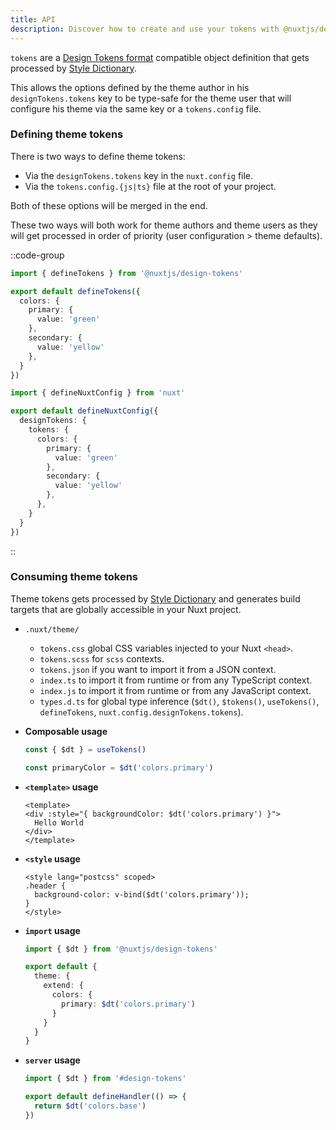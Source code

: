 ```yaml
---
title: API
description: Discover how to create and use your tokens with @nuxtjs/design-tokens API.
---
```


`tokens` are a [Design Tokens format](https://design-tokens.github.io/community-group/format/) compatible object definition that gets processed by [Style Dictionary](https://amzn.github.io/style-dictionary).

This allows the options defined by the theme author in his `designTokens.tokens` key to be type-safe for the theme user that will configure his theme via the same key or a `tokens.config` file.

### Defining theme tokens

There is two ways to define theme tokens:

- Via the `designTokens.tokens` key in the `nuxt.config` file.
- Via the `tokens.config.{js|ts}` file at the root of your project.

Both of these options will be merged in the end.

These two ways will both work for theme authors and theme users as they will get processed in order of priority (user configuration > theme defaults).

::code-group

```ts [tokens.config.ts]
import { defineTokens } from '@nuxtjs/design-tokens'

export default defineTokens({
  colors: {
    primary: {
      value: 'green'
    },
    secondary: {
      value: 'yellow'
    },
  }
})
```

```ts [nuxt.config.ts]
import { defineNuxtConfig } from 'nuxt'

export default defineNuxtConfig({
  designTokens: {
    tokens: {
      colors: {
        primary: {
          value: 'green'
        },
        secondary: {
          value: 'yellow'
        },
      },
    }
  }
})
```

::

### Consuming theme tokens

Theme tokens gets processed by [Style Dictionary](https://amzn.github.io/style-dictionary) and generates build targets that are globally accessible in your Nuxt project.

- `.nuxt/theme/`
  - `tokens.css` global CSS variables injected to your Nuxt `<head>`.
  - `tokens.scss` for `scss` contexts.
  - `tokens.json` if you want to import it from a JSON context.
  - `index.ts` to import it from runtime or from any TypeScript context.
  - `index.js` to import it from runtime or from any JavaScript context.
  - `types.d.ts` for global type inference (`$dt()`, `$tokens()`, `useTokens()`, `defineTokens`, `nuxt.config.designTokens.tokens`).

- **Composable usage**
  ```ts
  const { $dt } = useTokens()

  const primaryColor = $dt('colors.primary')
  ```

- **`<template>` usage**
  ```vue
  <template>
  <div :style="{ backgroundColor: $dt('colors.primary') }">
    Hello World
  </div>
  </template>
  ```

- **`<style` usage**
  ```vue
  <style lang="postcss" scoped>
  .header {
    background-color: v-bind($dt('colors.primary'));
  }
  </style>
  ```

- **`import` usage**
  ```ts [tailwind.config.ts]
  import { $dt } from '@nuxtjs/design-tokens'

  export default {
    theme: {
      extend: {
        colors: {
          primary: $dt('colors.primary')
        }
      }
    }
  }
  ```

- **`server` usage**
  ```ts [server/api/token.ts]
  import { $dt } from '#design-tokens'

  export default defineHandler(() => {
    return $dt('colors.base')
  })
  ```
